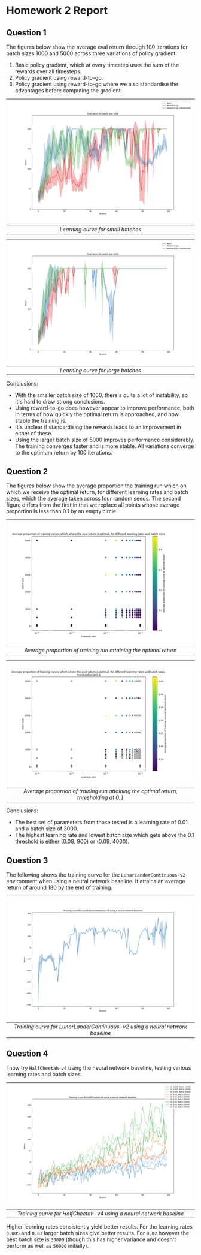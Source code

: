# Homework 2 Report

## Question 1

The figures below show the average eval return through 100 iterations for batch sizes 1000 and 5000 across three variations of policy gradient:
1. Basic policy gradient, which at every timestep uses the sum of the rewards over all timesteps.
2. Policy gradient using reward-to-go.
3. Policy gradient using reward-to-go where we also standardise the advantages before computing the gradient.

| ![Learning curve for small batches](images/q1_small_batch.png) |
|:--:| 
| *Learning curve for small batches* |

| ![Learning curve for large batches](images/q1_large_batch.png) |
|:--:| 
| *Learning curve for large batches* |

Conclusions:
- With the smaller batch size of 1000, there's quite a lot of instability, so it's hard to draw strong conclusions.
- Using reward-to-go does however appear to improve performance, both in terms of how quickly the optimal return is approached, and how stable the training is.
- It's unclear if standardising the rewards leads to an improvement in either of these.
- Using the larger batch size of 5000 improves performance considerably. The training converges faster and is more stable. All variations converge to the optimum return by 100 iterations.


## Question 2

The figures below show the average proportion the training run which on which we receive the optimal return, for different learning rates and batch sizes, which the average taken across four random seeds. The second figure differs from the first in that we replace all points whose average proportion is less than 0.1 by an empty circle. 

| ![Average proportion of training run attaining the optimal return](images/q2_no_threshold.png) |
|:--:| 
| *Average proportion of training run attaining the optimal return* |

| ![Average proportion of training run attaining the optimal return, thresholding at 0.1](images/q2_0.1_threshold.png) |
|:--:| 
| *Average proportion of training run attaining the optimal return, thresholding at 0.1* |

Conclusions:
- The best set of parameters from those tested is a learning rate of 0.01 and a batch size of 3000.
- The highest learning rate and lowest batch size which gets above the 0.1 threshold is either (0.08, 900) or (0.09, 4000).


## Question 3

The following shows the training curve for the `LunarLanderContinuous-v2` environment when using a neural network baseline. It attains an average return of around 180 by the end of training.

| ![Training curve for LunarLanderContinuous-v2 using a neural network baseline](images/q3.png) |
|:--:| 
| *Training curve for LunarLanderContinuous-v2 using a neural network baseline* |


## Question 4

I now try `HalfCheetah-v4` using the neural network baseline, testing various learning rates and batch sizes.

| ![Training curve for HalfCheetah-v4 using a neural network baseline](images/q4_part1.png) |
|:--:| 
| *Training curve for HalfCheetah-v4 using a neural network baseline* |

Higher learning rates consistently yield better results. For the learning rates `0.005` and `0.01` larger batch sizes give better results. For `0.02` however the best batch size is `30000` (though this has higher variance and doesn't perform as well as `50000` initially).